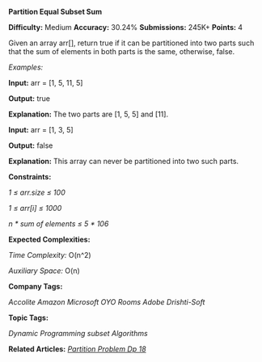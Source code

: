 **Partition Equal Subset Sum**

**Difficulty:** Medium  **Accuracy:** 30.24%    **Submissions:** 245K+  **Points:** 4

Given an array arr[], return true if it can be partitioned into two parts such that the sum of elements in both parts is the same, otherwise, false.

*Examples:*

**Input:** arr = [1, 5, 11, 5]

**Output:** true

**Explanation:** The two parts are [1, 5, 5] and [11].

**Input:** arr = [1, 3, 5]

**Output:** false

**Explanation:** This array can never be partitioned into two such parts.

**Constraints:**

*1 ≤ arr.size ≤ 100*

*1 ≤ arr[i] ≤ 1000*

*n * sum of elements ≤ 5 * 106*

**Expected Complexities:**

*Time Complexity:* O(n^2)

*Auxiliary Space:* O(n)

**Company Tags:**

*Accolite    Amazon  Microsoft   OYO Rooms   Adobe   Drishti-Soft*

**Topic Tags:**

*Dynamic Programming subset  Algorithms*

**Related Articles:**
[*Partition Problem Dp 18*](https://www.geeksforgeeks.org/partition-problem-dp-18/)
